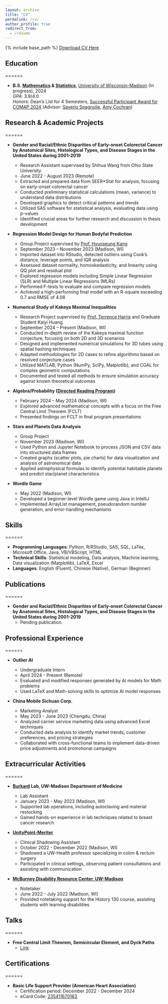 ```yaml
---
layout: archive
title: "CV"
permalink: /cv/
author_profile: true
redirect_from:
  - /resume
---
```


{% include base_path %}
[Download CV Here](/files/CV-Tianle%20Chen-9.28.24.pdf)
## Education
======
* **B.S. [Mathematics](https://math.wisc.edu/) & [Statistics](https://stat.wisc.edu/)**, [University of Wisconsin-Madison](https://www.wisc.edu/) (In progress), 2024  
  *GPA*: 3.9/4.0  
  *Honors*: Dean’s List for 4 Semesters, [Successful Participant Award for COMAP 2024](https://people.math.wisc.edu/~spagnolie/COMAP/) (Advisor: [Saverio Spagnolie](https://people.math.wisc.edu/~spagnolie/), [Amy Cochran](https://sites.google.com/site/amylouisecochran/))

## Research & Academic Projects
======
* **Gender and Racial/Ethnic Disparities of Early-onset Colorectal Cancer by Anatomical Sites, Histological Types, and Disease Stages in the United States during 2001-2019**  
  * Research Assistant supervised by Shihua Wang from Ohio State University  
  * June 2022 - August 2023 (Remote)  
  * Extracted and prepared data from SEER*Stat for analysis, focusing on early-onset colorectal cancer  
  * Conducted preliminary statistical calculations (mean, variance) to understand data distributions  
  * Developed graphics to detect critical patterns and trends  
  * Utilized SAS software for statistical analysis, evaluating data using p-values  
  * Identified crucial areas for further research and discussion in thesis development  

* **Regression Model Design for Human Bodyfat Prediction**  
  * Group Project supervised by [Prof. Hyunseung Kang](https://pages.cs.wisc.edu/~hyunseung/)  
  * September 2023 – November 2023 (Madison, WI)  
  * Imported dataset into RStudio, detected outliers using Cook’s distance, leverage points, and IQR analysis  
  * Assessed dataset normality, homoskedasticity, and linearity using QQ plot and residual plot  
  * Explored regression models including Simple Linear Regression (SLR) and Multiple Linear Regressions (MLRs)  
  * Performed F-tests to evaluate and compare regression models  
  * Achieved a high-performing final model with an R-square exceeding 0.7 and RMSE of 4.08

* **Numerical Study of Kakeya Maximal Inequalities**  
  * Research Project supervised by [Prof. Terrence Harris](https://sites.google.com/view/terryljh/) and Graduate Student Kaiyi Huang  
  * September 2024 – Present (Madison, WI)  
  * Conducted in-depth review of the Kakeya maximal function conjecture, focusing on both 2D and 3D scenarios  
  * Designed and implemented numerical simulations for 3D tubes using spatial hashing techniques  
  * Adapted methodologies for 2D cases to refine algorithms based on resolved conjecture cases  
  * Utilized MATLAB, Python (NumPy, SciPy, Matplotlib), and CGAL for complex geometric computations  
  * Documented and tested all methods to ensure simulation accuracy against known theoretical outcomes  

* **Algebra/Probability ([Directed Reading Program](https://wiki.math.wisc.edu/index.php/Directed_Reading_Program))**  
  * February 2024 – May 2024 (Madison, WI)  
  * Explored advanced mathematical concepts with a focus on the Free Central Limit Theorem (FCLT)  
  * Presented findings on FCLT in final program presentations  

* **Stars and Planets Data Analysis**  
  * Group Project  
  * November 2023 (Madison, WI)  
  * Used Python and Jupyter Notebook to process JSON and CSV data into structured data frames  
  * Created graphs (scatter plots, pie charts) for data visualization and analysis of astronomical data  
  * Applied astrophysical formulas to identify potential habitable planets and predict star/planet characteristics  

* **Wordle Game**  
  * May 2022 (Madison, WI)  
  * Developed a beginner-level Wordle game using Java in IntelliJ  
  * Implemented ArrayList management, pseudorandom number generation, and error-handling mechanisms  

## Skills
======
* **Programming Languages**: Python, R/RStudio, SAS, SQL, LaTex, Microsoft Office, Java, VB/VBScript, HTML  
* **Technical Skills**: Statistical modeling, Data analysis, Machine learning, Data visualization (Matplotlib), LaTeX, Excel  
* **Languages**: English (Fluent), Chinese (Native), German (Beginner)  

## Publications
======
* **Gender and Racial/Ethnic Disparities of Early-onset Colorectal Cancer by Anatomical Sites, Histological Types, and Disease Stages in the United States during 2001-2019**
  * Pending publication.

## Professional Experience
======
* **Outlier AI**  
  * Undergraduate Intern  
  * April 2024 - Present (Remote)  
  * Evaluated and modified responses generated by AI models for Math problems  
  * Used LaTeX and Math-solving skills to optimize AI model responses  

* **China Mobile Sichuan Corp.**  
  * Marketing Analyst  
  * May 2023 - June 2023 (Chengdu, China)  
  * Analyzed carrier service marketing data using advanced Excel techniques  
  * Conducted data analysis to identify market trends, customer preferences, and pricing strategies  
  * Collaborated with cross-functional teams to implement data-driven price adjustments and promotional campaigns  

## Extracurricular Activities
======
* **[Burkard](https://www.medicine.wisc.edu/directory/burkard_mark) Lab, UW-Madison Department of Medicine**  
  * Lab Assistant  
  * January 2023 - May 2023 (Madison, WI)  
  * Supported lab operations, including autoclaving and material restocking  
  * Gained hands-on experience in lab techniques related to breast cancer research  

* **[UnityPoint-Meriter](https://www.unitypoint.org/locations/unitypoint-health---meriter-hospital)**  
  * Clinical Shadowing Assistant  
  * October 2022 - December 2022 (Madison, WI)  
  * Shadowed a UW-Health professor specializing in colon & rectum surgery  
  * Participated in clinical settings, observing patient consultations and assisting with communication  

* **[McBurney Disability Resource Center, UW-Madison](https://mcburney.wisc.edu/)**  
  * Notetaker  
  * June 2022 - July 2022 (Madison, WI)  
  * Provided notetaking support for the History 130 course, assisting students with learning disabilities  

## Talks
======
* **Free Central Limit Theorem, Semicircular Element, and Dyck Paths**
  * [Link](https://wiki.math.wisc.edu/index.php/Directed_Reading_Program_Spring_2024)

## Certifications
======
* **Basic Life Support Provider (American Heart Association)**  
  * Certification period: December 2022 - December 2024  
  * eCard Code: [235411670163](https://ecards.heart.org/student/eCards?cid=76D42F85-A3E3-4240-856F-2C5AACA516F5)

